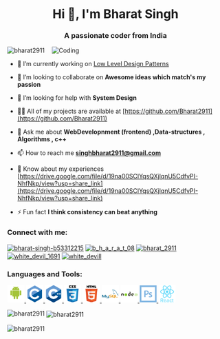 
<h1 align="center">Hi 👋, I'm Bharat Singh</h1>
<h3 align="center">A passionate coder from India</h3>

<img align="right" alt="Coding" width="400" src="https://https://cdn.dribbble.com/users/1162077/screenshots/3848914/programmer.gif">

<p align="left"> <img src="https://komarev.com/ghpvc/?username=bharat2911&label=Profile%20views&color=0e75b6&style=flat" alt="bharat2911" /> </p>

- 🔭 I’m currently working on [Low Level Design Patterns](https://github.com/Bharat2911/Low_Level_Design-LLD-)

- 👯 I’m looking to collaborate on **Awesome ideas which match's my passion**

- 🤝 I’m looking for help with **System Design**

- 👨‍💻 All of my projects are available at [https://github.com/Bharat2911](https://github.com/Bharat2911)

- 💬 Ask me about **WebDevelopnment (frontend) ,Data-structures , Algorithms , c++**

- 📫 How to reach me **singhbharat2911@gmail.com**

- 📄 Know about my experiences [https://drive.google.com/file/d/19na00SClYqsQXjlqnU5CdfvPI-NhfNkp/view?usp=share_link](https://drive.google.com/file/d/19na00SClYqsQXjlqnU5CdfvPI-NhfNkp/view?usp=share_link)

- ⚡ Fun fact **I think consistency can beat anything**

<h3 align="left">Connect with me:</h3>
<p align="left">
<a href="https://linkedin.com/in/bharat-singh-b53312215" target="blank"><img align="center" src="https://raw.githubusercontent.com/rahuldkjain/github-profile-readme-generator/master/src/images/icons/Social/linked-in-alt.svg" alt="bharat-singh-b53312215" height="30" width="40" /></a>
<a href="https://instagram.com/b_h_a_r_a_t_08" target="blank"><img align="center" src="https://raw.githubusercontent.com/rahuldkjain/github-profile-readme-generator/master/src/images/icons/Social/instagram.svg" alt="b_h_a_r_a_t_08" height="30" width="40" /></a>
<a href="https://www.codechef.com/users/bharat_2911" target="blank"><img align="center" src="https://cdn.jsdelivr.net/npm/simple-icons@3.1.0/icons/codechef.svg" alt="bharat_2911" height="30" width="40" /></a>
<a href="https://www.leetcode.com/white_devil" target="blank"><img align="center" src="https://raw.githubusercontent.com/rahuldkjain/github-profile-readme-generator/master/src/images/icons/Social/leet-code.svg" alt="white_devil_1691" height="30" width="40" /></a>
<a href="https://auth.geeksforgeeks.org/user/white_devill" target="blank"><img align="center" src="https://raw.githubusercontent.com/rahuldkjain/github-profile-readme-generator/master/src/images/icons/Social/geeks-for-geeks.svg" alt="white_devill" height="30" width="40" /></a>
</p>

<h3 align="left">Languages and Tools:</h3>
<p align="left"> <a href="https://developer.android.com" target="_blank" rel="noreferrer"> <img src="https://raw.githubusercontent.com/devicons/devicon/master/icons/android/android-original-wordmark.svg" alt="android" width="40" height="40"/> </a> <a href="https://www.cprogramming.com/" target="_blank" rel="noreferrer"> <img src="https://raw.githubusercontent.com/devicons/devicon/master/icons/c/c-original.svg" alt="c" width="40" height="40"/> </a> <a href="https://www.w3schools.com/cpp/" target="_blank" rel="noreferrer"> <img src="https://raw.githubusercontent.com/devicons/devicon/master/icons/cplusplus/cplusplus-original.svg" alt="cplusplus" width="40" height="40"/> </a> <a href="https://www.w3schools.com/css/" target="_blank" rel="noreferrer"> <img src="https://raw.githubusercontent.com/devicons/devicon/master/icons/css3/css3-original-wordmark.svg" alt="css3" width="40" height="40"/> </a> <a href="https://www.w3.org/html/" target="_blank" rel="noreferrer"> <img src="https://raw.githubusercontent.com/devicons/devicon/master/icons/html5/html5-original-wordmark.svg" alt="html5" width="40" height="40"/> </a> <a href="https://www.mysql.com/" target="_blank" rel="noreferrer"> <img src="https://raw.githubusercontent.com/devicons/devicon/master/icons/mysql/mysql-original-wordmark.svg" alt="mysql" width="40" height="40"/> </a> <a href="https://nodejs.org" target="_blank" rel="noreferrer"> <img src="https://raw.githubusercontent.com/devicons/devicon/master/icons/nodejs/nodejs-original-wordmark.svg" alt="nodejs" width="40" height="40"/> </a> <a href="https://www.photoshop.com/en" target="_blank" rel="noreferrer"> <img src="https://raw.githubusercontent.com/devicons/devicon/master/icons/photoshop/photoshop-line.svg" alt="photoshop" width="40" height="40"/> </a> <a href="https://reactjs.org/" target="_blank" rel="noreferrer"> <img src="https://raw.githubusercontent.com/devicons/devicon/master/icons/react/react-original-wordmark.svg" alt="react" width="40" height="40"/> </a> </p>

<p><img align="left" src="https://github-readme-stats.vercel.app/api/top-langs?username=bharat2911&show_icons=true&locale=en&layout=compact" alt="bharat2911" /></p>

<p>&nbsp;<img align="center" src="https://github-readme-stats.vercel.app/api?username=bharat2911&show_icons=true&locale=en" alt="bharat2911" /></p>

<p><img align="center" src="https://github-readme-streak-stats.herokuapp.com/?user=bharat2911&" alt="bharat2911" /></p>
